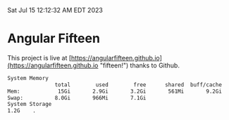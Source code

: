Sat Jul 15 12:12:32 AM EDT 2023

# Angular Fifteen


This project is live at [https://angularfifteen.github.io](https://angularfifteen.github.io "fifteen!") thanks to Github.

```bash
System Memory
               total        used        free      shared  buff/cache   available
Mem:            15Gi       2.9Gi       3.2Gi       561Mi       9.2Gi        11Gi
Swap:          8.0Gi       966Mi       7.1Gi
System Storage
1.2G	.
